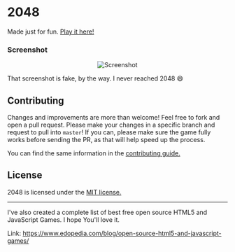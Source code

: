 # 2048
Made just for fun. [Play it here!](https://www.edopedia.com/demo/2048/)


### Screenshot

<p align="center">
  <img src="https://cloud.githubusercontent.com/assets/1175750/8614312/280e5dc2-26f1-11e5-9f1f-5891c3ca8b26.png" alt="Screenshot"/>
</p>

That screenshot is fake, by the way. I never reached 2048 :smile:

## Contributing
Changes and improvements are more than welcome! Feel free to fork and open a pull request. Please make your changes in a specific branch and request to pull into `master`! If you can, please make sure the game fully works before sending the PR, as that will help speed up the process.

You can find the same information in the [contributing guide.](https://github.com/edopedia/2048/blob/master/CONTRIBUTING.md)

## License
2048 is licensed under the [MIT license.](https://github.com/edopedia/2048/blob/master/LICENSE.txt)

---

I've also created a complete list of best free open source HTML5 and JavaScript Games. I hope You'll love it.

Link: https://www.edopedia.com/blog/open-source-html5-and-javascript-games/
